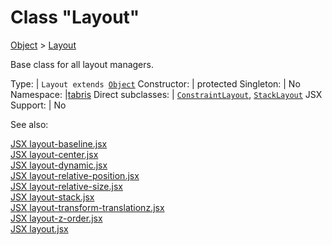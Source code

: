 ---
---
# Class "Layout"

<a href="https://developer.mozilla.org/en-US/docs/Web/JavaScript/Reference/Global_Objects/Object" title="View &quot;Object&quot; on MDN">Object</a> > <a href="#" >Layout</a>

Base class for all layout managers.


Type: | <code style="white-space: nowrap">Layout extends <a href="https://developer.mozilla.org/en-US/docs/Web/JavaScript/Reference/Global_Objects/Object" title="View &quot;Object&quot; on MDN">Object</a></code>
Constructor: | protected
Singleton: | No
Namespace: |<a href="../modules.html#startup" >tabris</a>
Direct subclasses: | <code style="white-space: nowrap"><a href="ConstraintLayout.html" title="ConstraintLayout Class Reference">ConstraintLayout</a></code>, <code style="white-space: nowrap"><a href="StackLayout.html" title="StackLayout Class Reference">StackLayout</a></code>
JSX Support: | No


See also:
  
[<span class='language jsx'>JSX</span> layout-baseline.jsx](https://playground.tabris.com/?gitref=v3.2.0&snippet=layout-baseline.jsx)  
[<span class='language jsx'>JSX</span> layout-center.jsx](https://playground.tabris.com/?gitref=v3.2.0&snippet=layout-center.jsx)  
[<span class='language jsx'>JSX</span> layout-dynamic.jsx](https://playground.tabris.com/?gitref=v3.2.0&snippet=layout-dynamic.jsx)  
[<span class='language jsx'>JSX</span> layout-relative-position.jsx](https://playground.tabris.com/?gitref=v3.2.0&snippet=layout-relative-position.jsx)  
[<span class='language jsx'>JSX</span> layout-relative-size.jsx](https://playground.tabris.com/?gitref=v3.2.0&snippet=layout-relative-size.jsx)  
[<span class='language jsx'>JSX</span> layout-stack.jsx](https://playground.tabris.com/?gitref=v3.2.0&snippet=layout-stack.jsx)  
[<span class='language jsx'>JSX</span> layout-transform-translationz.jsx](https://playground.tabris.com/?gitref=v3.2.0&snippet=layout-transform-translationz.jsx)  
[<span class='language jsx'>JSX</span> layout-z-order.jsx](https://playground.tabris.com/?gitref=v3.2.0&snippet=layout-z-order.jsx)  
[<span class='language jsx'>JSX</span> layout.jsx](https://playground.tabris.com/?gitref=v3.2.0&snippet=layout.jsx)

